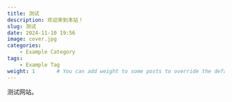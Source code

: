 ```yaml
---
title: 测试
description: 欢迎来到本站！
slug: 测试
date: 2024-11-10 19:56
image: cover.jpg
categories:
    - Example Category
tags:
    - Example Tag
weight: 1       # You can add weight to some posts to override the default sorting (date descending)
---
```


测试网站。
